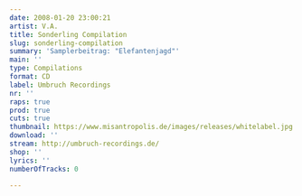 ```yaml
---
date: 2008-01-20 23:00:21
artist: V.A.
title: Sonderling Compilation
slug: sonderling-compilation
summary: 'Samplerbeitrag: "Elefantenjagd"'
main: ''
type: Compilations
format: CD
label: Umbruch Recordings
nr: ''
raps: true
prod: true
cuts: true
thumbnail: https://www.misantropolis.de/images/releases/whitelabel.jpg
download: ''
stream: http://umbruch-recordings.de/
shop: ''
lyrics: ''
numberOfTracks: 0

---
```



